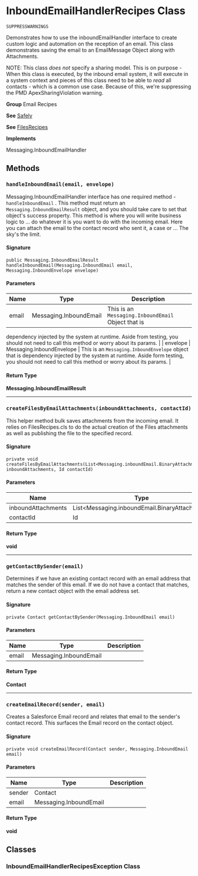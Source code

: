 # InboundEmailHandlerRecipes Class

`SUPPRESSWARNINGS`

Demonstrates how to use the inboundEmailHandler 
interface to create custom logic and automation on the reception 
of an email. This class demonstrates saving the email 
to an EmailMessage Object along with Attachments. 
 
NOTE: This class *does not* specify a sharing model. 
This is on purpose - When this class is executed, by the inbound 
email system, it will execute in a system context and pieces of 
this class need to be able to *read* all contacts - which is a 
common use case. Because of this, we&#x27;re suppressing the PMD 
ApexSharingViolation warning.

**Group** Email Recipes

**See** [Safely](https://github.com/trailheadapps/apex-recipes/wiki/Safely)

**See** [FilesRecipes](https://github.com/trailheadapps/apex-recipes/wiki/FilesRecipes)

**Implements**

Messaging.InboundEmailHandler

## Methods
### `handleInboundEmail(email, envelope)`

Messaging.InboundEmailHandler interface has one required 
method - `handleInboundEmail` . This method must return an 
 `Messaging.InboundEmailResult` object, and you should take care to set that 
object&#x27;s success property. This method is where you will write business 
logic to ... do whatever it is you want to do with the incoming email. 
Here you can attach the email to the contact record who sent it, a case 
or ... The sky&#x27;s the limit.

#### Signature
```apex
public Messaging.InboundEmailResult handleInboundEmail(Messaging.InboundEmail email, Messaging.InboundEnvelope envelope)
```

#### Parameters
| Name | Type | Description |
|------|------|-------------|
| email | Messaging.InboundEmail | This is an `Messaging.InboundEmail` Object that is 
dependency injected by the system at runtime. Aside from testing, you 
should not need to call this method or worry about its params. |
| envelope | Messaging.InboundEnvelope | This is an `Messaging.InboundEnvelope` object that is 
dependency injected by the system at runtime. Aside form testing, you 
should not need to call this method or worry about its params. |

#### Return Type
**Messaging.InboundEmailResult**

---

### `createFilesByEmailAttachments(inboundAttachments, contactId)`

This helper method bulk saves attachments from 
the incoming email. It relies on FilesRecipes.cls to do the actual 
creation of the Files attachments as well as publishing the file to the 
specified record.

#### Signature
```apex
private void createFilesByEmailAttachments(List<Messaging.inboundEmail.BinaryAttachment> inboundAttachments, Id contactId)
```

#### Parameters
| Name | Type | Description |
|------|------|-------------|
| inboundAttachments | List&lt;Messaging.inboundEmail.BinaryAttachment&gt; |  |
| contactId | Id |  |

#### Return Type
**void**

---

### `getContactBySender(email)`

Determines if we have an existing contact record 
with an email address that matches the sender of this email. 
If we do not have a contact that matches, return a new contact object 
with the email address set.

#### Signature
```apex
private Contact getContactBySender(Messaging.InboundEmail email)
```

#### Parameters
| Name | Type | Description |
|------|------|-------------|
| email | Messaging.InboundEmail |  |

#### Return Type
**Contact**

---

### `createEmailRecord(sender, email)`

Creates a Salesforce Email record and relates that email to 
the sender&#x27;s contact record. This surfaces the Email record on the 
contact object.

#### Signature
```apex
private void createEmailRecord(Contact sender, Messaging.InboundEmail email)
```

#### Parameters
| Name | Type | Description |
|------|------|-------------|
| sender | Contact |  |
| email | Messaging.InboundEmail |  |

#### Return Type
**void**

## Classes
### InboundEmailHandlerRecipesException Class